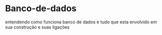 # Banco-de-dados
entendendo como funciona banco de dados e tudo que esta envolvido em sua construção e suas ligações
